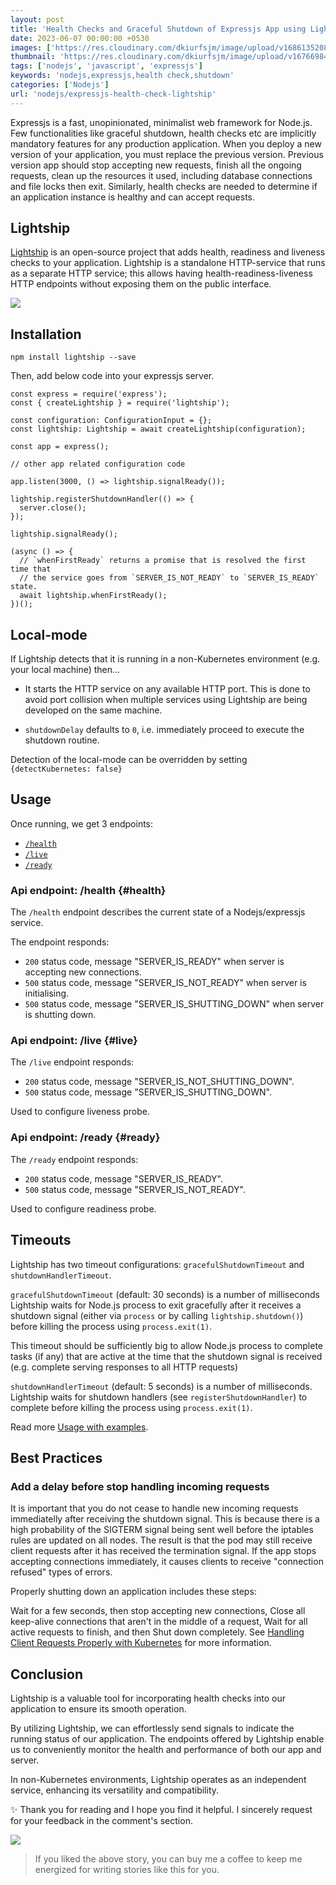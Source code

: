 ```yaml
---
layout: post
title: 'Health Checks and Graceful Shutdown of Expressjs App using Lightship'
date: 2023-06-07 00:00:00 +0530
images: ['https://res.cloudinary.com/dkiurfsjm/image/upload/v1686135208/light_ship_ugp2qc.jpg']
thumbnail: 'https://res.cloudinary.com/dkiurfsjm/image/upload/v1676698473/nodejs_dark_cjoudy.png'
tags: ['nodejs', 'javascript', 'expressjs']
keywords: 'nodejs,expressjs,health check,shutdown'
categories: ['Nodejs']
url: 'nodejs/expressjs-health-check-lightship'
---
```


Expressjs is a fast, unopinionated, minimalist web framework for Node.js. Few functionalities like graceful shutdown, health checks etc are implicitly mandatory features for any production application. When you deploy a new version of your application, you must replace the previous version. Previous version app should stop accepting new requests, finish all the ongoing requests, clean up the resources it used, including database connections and file locks then exit. Similarly, health checks are needed to determine if an application instance is healthy and can accept requests.

## Lightship

[Lightship](https://github.com/gajus/lightship) is an open-source project that adds health, readiness and liveness checks to your application. Lightship is a standalone HTTP-service that runs as a separate HTTP service; this allows having health-readiness-liveness HTTP endpoints without exposing them on the public interface.

![](https://res.cloudinary.com/dkiurfsjm/image/upload/v1686135208/light_ship_ugp2qc.jpg)

## Installation

```npm install lightship --save```

Then, add below code into your expressjs server.

```
const express = require('express');
const { createLightship } = require('lightship');

const configuration: ConfigurationInput = {};
const lightship: Lightship = await createLightship(configuration);

const app = express();

// other app related configuration code

app.listen(3000, () => lightship.signalReady());

lightship.registerShutdownHandler(() => {
  server.close();
});

lightship.signalReady();

(async () => {
  // `whenFirstReady` returns a promise that is resolved the first time that
  // the service goes from `SERVER_IS_NOT_READY` to `SERVER_IS_READY` state.
  await lightship.whenFirstReady();
})();
```

## Local-mode
If Lightship detects that it is running in a non-Kubernetes environment (e.g. your local machine) then...

- It starts the HTTP service on any available HTTP port. This is done to avoid port collision when multiple services using Lightship are being developed on the same machine.

- `shutdownDelay` defaults to `0`, i.e. immediately proceed to execute the shutdown routine.

Detection of the local-mode can be overridden by setting `{detectKubernetes: false}`

## Usage

Once running, we get 3 endpoints:

- [`/health`](#health)
- [`/live`](#live)
- [`/ready`](#ready)

### **Api endpoint: /health** {#health}

The `/health` endpoint describes the current state of a Nodejs/expressjs service.

The endpoint responds:

- `200` status code, message "SERVER\_IS_READY" when server is accepting new connections.
- `500` status code, message "SERVER\_IS\_NOT_READY" when server is initialising.
- `500` status code, message "SERVER\_IS\_SHUTTING_DOWN" when server is shutting down.


### **Api endpoint: /live** {#live}

The `/live` endpoint responds:

- `200` status code, message "SERVER\_IS\_NOT\_SHUTTING_DOWN".
- `500` status code, message "SERVER\_IS\_SHUTTING_DOWN".

Used to configure liveness probe.

### **Api endpoint: /ready** {#ready}

The `/ready` endpoint responds:

- `200` status code, message "SERVER\_IS_READY".
- `500` status code, message "SERVER\_IS\_NOT_READY".

Used to configure readiness probe.

## Timeouts

Lightship has two timeout configurations: `gracefulShutdownTimeout` and `shutdownHandlerTimeout`.

`gracefulShutdownTimeout` (default: 30 seconds) is a number of milliseconds Lightship waits for Node.js process to exit gracefully after it receives a shutdown signal (either via `process` or by calling `lightship.shutdown()`) before killing the process using `process.exit(1)`. 

This timeout should be sufficiently big to allow Node.js process to complete tasks (if any) that are active at the time that the shutdown signal is received (e.g. complete serving responses to all HTTP requests) 

`shutdownHandlerTimeout` (default: 5 seconds) is a number of milliseconds. Lightship waits for shutdown handlers (see `registerShutdownHandler`) to complete before killing the process using `process.exit(1)`.

Read more [Usage with examples](https://github.com/gajus/lightship#usage-examples).

## Best Practices

### Add a delay before stop handling incoming requests
It is important that you do not cease to handle new incoming requests immediatelly after receiving the shutdown signal. This is because there is a high probability of the SIGTERM signal being sent well before the iptables rules are updated on all nodes. The result is that the pod may still receive client requests after it has received the termination signal. If the app stops accepting connections immediately, it causes clients to receive "connection refused" types of errors.

Properly shutting down an application includes these steps:

Wait for a few seconds, then stop accepting new connections,
Close all keep-alive connections that aren't in the middle of a request,
Wait for all active requests to finish, and then
Shut down completely.
See [Handling Client Requests Properly with Kubernetes](https://web.archive.org/web/20200807161820/https://freecontent.manning.com/handling-client-requests-properly-with-kubernetes/) for more information.


## Conclusion


Lightship is a valuable tool for incorporating health checks into our application to ensure its smooth operation.

By utilizing Lightship, we can effortlessly send signals to indicate the running status of our application. The endpoints offered by Lightship enable us to conveniently monitor the health and performance of both our app and server.

In non-Kubernetes environments, Lightship operates as an independent service, enhancing its versatility and compatibility.

✨ Thank you for reading and I hope you find it helpful. I sincerely request for your feedback in the comment's section.

![](https://cdn-images-1.medium.com/max/1600/0*dMZ0BEHDv4MJYYGW.png)

> If you liked the above story, you can buy me a coffee to keep me energized for writing stories like this for you.